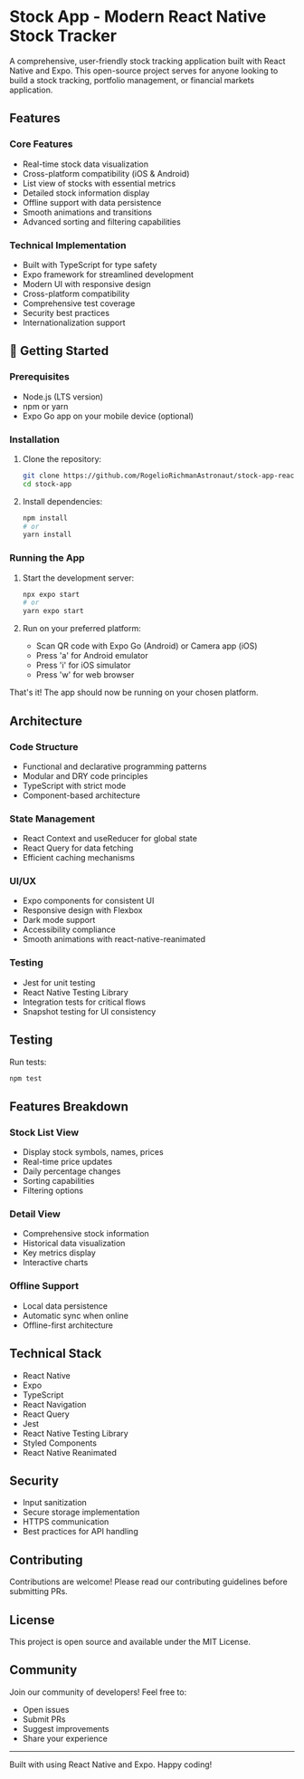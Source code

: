 # Stock App - Modern React Native Stock Tracker 

A comprehensive, user-friendly stock tracking application built with React Native and Expo. This open-source project serves for anyone looking to build a stock tracking, portfolio management, or financial markets application.

## Features

### Core Features
- Real-time stock data visualization
- Cross-platform compatibility (iOS & Android)
- List view of stocks with essential metrics
- Detailed stock information display
- Offline support with data persistence
- Smooth animations and transitions
- Advanced sorting and filtering capabilities

### Technical Implementation
- Built with TypeScript for type safety
- Expo framework for streamlined development
- Modern UI with responsive design
- Cross-platform compatibility
- Comprehensive test coverage
- Security best practices
- Internationalization support

## 🚀 Getting Started

### Prerequisites
- Node.js (LTS version)
- npm or yarn
- Expo Go app on your mobile device (optional)

### Installation

1. Clone the repository:
   ```bash
   git clone https://github.com/RogelioRichmanAstronaut/stock-app-react-native.git
   cd stock-app
   ```

2. Install dependencies:
   ```bash
   npm install
   # or
   yarn install
   ```

### Running the App

1. Start the development server:
   ```bash
   npx expo start
   # or
   yarn expo start
   ```

2. Run on your preferred platform:
   - Scan QR code with Expo Go (Android) or Camera app (iOS)
   - Press 'a' for Android emulator
   - Press 'i' for iOS simulator
   - Press 'w' for web browser

That's it! The app should now be running on your chosen platform.

## Architecture

### Code Structure
- Functional and declarative programming patterns
- Modular and DRY code principles
- TypeScript with strict mode
- Component-based architecture

### State Management
- React Context and useReducer for global state
- React Query for data fetching
- Efficient caching mechanisms

### UI/UX
- Expo components for consistent UI
- Responsive design with Flexbox
- Dark mode support
- Accessibility compliance
- Smooth animations with react-native-reanimated

### Testing
- Jest for unit testing
- React Native Testing Library
- Integration tests for critical flows
- Snapshot testing for UI consistency

## Testing

Run tests:
```bash
npm test
```

## Features Breakdown

### Stock List View
- Display stock symbols, names, prices
- Real-time price updates
- Daily percentage changes
- Sorting capabilities
- Filtering options

### Detail View
- Comprehensive stock information
- Historical data visualization
- Key metrics display
- Interactive charts

### Offline Support
- Local data persistence
- Automatic sync when online
- Offline-first architecture

## Technical Stack

- React Native
- Expo
- TypeScript
- React Navigation
- React Query
- Jest
- React Native Testing Library
- Styled Components
- React Native Reanimated

## Security

- Input sanitization
- Secure storage implementation
- HTTPS communication
- Best practices for API handling

## Contributing

Contributions are welcome! Please read our contributing guidelines before submitting PRs.

## License

This project is open source and available under the MIT License.

## Community

Join our community of developers! Feel free to:
- Open issues
- Submit PRs
- Suggest improvements
- Share your experience

---

Built with  using React Native and Expo. Happy coding! 
